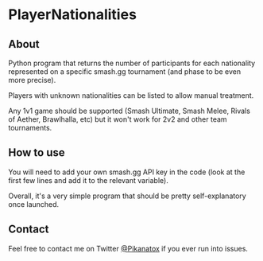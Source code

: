 # PlayerNationalities
## About
Python program that returns the number of participants for each nationality represented on a specific smash.gg tournament (and phase to be even more precise).

Players with unknown nationalities can be listed to allow manual treatment.

Any 1v1 game should be supported (Smash Ultimate, Smash Melee, Rivals of Aether, Brawlhalla, etc) but it won't work for 2v2 and other team tournaments.

## How to use
You will need to add your own smash.gg API key in the code (look at the first few lines and add it to the relevant variable).

Overall, it's a very simple program that should be pretty self-explanatory once launched.

## Contact
Feel free to contact me on Twitter [@Pikanatox](https://twitter.com/Pikanatox) if you ever run into issues.
